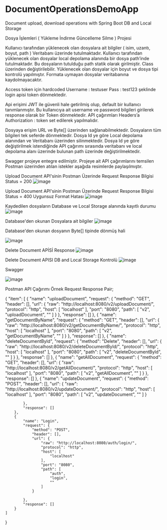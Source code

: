 # DocumentOperationsDemoApp
Document upload, download operations with Spring Boot DB and Local Storage

Dosya İşlemleri ( Yükleme İndirme Güncelleme Silme ) Projesi

Kullanıcı tarafından yüklenecek olan dosyalara ait bilgiler ( isim, uzantı, boyut, path ) Veritabanı üzerinde tutulmaktadır. 
Kullanıcı tarafından yüklenecek olan dosyalar local depolama alanında bir dosya path’inde tutulmaktadır. Bu dosyaların tutulduğu path statik olarak girilmiştir. Class üzerinden değiştirilebilir.
Yüklenecek olan dosyalar için boyut ve dosya tipi kontrolü yapılmıştır. Formata uymayan dosyalar veritabanına kaydolmayacaktır. 

Access token için hardcoded
 Username : testuser
 Pass : test123
şeklinde login apisi token dönmektedir. 

Api erişimi JWT ile güvenli hale getirilmiş olup, default bir kullanıcı tanımlanmıştır. Bu kullanıcıya ait username ve password bilgileri girilerek response olarak bir Token dönmektedir.  API çağırımları Headers’a Authorization : token set edilerek yapılmalıdır. 

Dosyaya erişim URL ve Byte[] üzerinden sağlanabilmektedir. 
Dosyaların tüm bilgileri tek seferde dönmektedir.
Dosya Id ye göre Local depolama alanından ve Veritabanı üzerinden silinmektedir.
Dosya Id ye göre değiştirilmek istendiğinde API çağırımı sırasında veritabanı ve local depolama  alanı üzerinde bulunan path üzerinde değiştirilmektedir.

Swagger projeye entegre edilmiştir.
Projeye ait API çağırımlarını temsilen Postman üzerinden atılan istekler aşağıda resimlerde paylaşılmıştır.


Upload Document API'sinin Postman Üzerinde Request Response Bilgisi Status = 200
![image](https://github.com/mcanyilmaz/DocumentOperationsDemoApp/assets/26096319/346e615f-6c6e-4fce-86e2-380717569883)

Upload Document API'sinin Postman Üzerinde Request Response Bilgisi Status = 400 Uygunsuz Format Hatası
![image](https://github.com/mcanyilmaz/DocumentOperationsDemoApp/assets/26096319/beb8af78-77c3-48d1-b6b7-7e33dbf574e3)

Kaydedilen dosyaların Database ve Local Storage alanında kayıtlı durumu
![image](https://github.com/mcanyilmaz/DocumentOperationsDemoApp/assets/26096319/8ff78b39-bb5a-475c-8be7-c0629203c594)

Database'den okunan Dosyalara ait bilgiler
![image](https://github.com/mcanyilmaz/DocumentOperationsDemoApp/assets/26096319/a7043cc7-02d7-4c0d-931a-b663d9308d7b)

Database'den okunan dosyanın Byte[] tipinde dönmüş hali

![image](https://github.com/mcanyilmaz/DocumentOperationsDemoApp/assets/26096319/c2adac73-f6a5-414c-b95e-eb45798bcbec)

Delete Document APİSİ Response
![image](https://github.com/mcanyilmaz/DocumentOperationsDemoApp/assets/26096319/a834e65d-4f31-4d22-8272-3c3ef16bdf20)

Delete Document APISI DB and Local Storage Kontrolü
![image](https://github.com/mcanyilmaz/DocumentOperationsDemoApp/assets/26096319/fa6dd8cc-f573-4f28-8a16-e616fc21d9f3)

Swagger 

![image](https://github.com/mcanyilmaz/DocumentOperationsDemoApp/assets/26096319/e503352a-86ea-4e22-be72-70d96164be08)


Postman API Çağırımı Örnek Request Response Pair;




{
	"item": [
		{
			"name": "uploadDocument",
			"request": {
				"method": "GET",
				"header": [],
				"url": {
					"raw": "http://localhost:8080/v2/uploadDocument/",
					"protocol": "http",
					"host": [
						"localhost"
					],
					"port": "8080",
					"path": [
						"v2",
						"uploadDocument",
						""
					]
				}
			},
			"response": []
		},
		{
			"name": "getDocumentByName",
			"request": {
				"method": "GET",
				"header": [],
				"url": {
					"raw": "http://localhost:8080/v2/getDocumentByName/",
					"protocol": "http",
					"host": [
						"localhost"
					],
					"port": "8080",
					"path": [
						"v2",
						"getDocumentByName",
						""
					]
				}
			},
			"response": []
		},
		{
			"name": "deleteDocumentById",
			"request": {
				"method": "Delete",
				"header": [],
				"url": {
					"raw": "http://localhost:8080/v2/deleteDocumentById/",
					"protocol": "http",
					"host": [
						"localhost"
					],
					"port": "8080",
					"path": [
						"v2",
						"deleteDocumentById",
						""
					]
				}
			},
			"response": []
		},
		{
			"name": "getAllDocument",
			"request": {
				"method": "GET",
				"header": [],
				"url": {
					"raw": "http://localhost:8080/v2/getAllDocument/",
					"protocol": "http",
					"host": [
						"localhost"
					],
					"port": "8080",
					"path": [
						"v2",
						"getAllDocument",
						""
					]
				}
			},
			"response": []
		},
		{
			"name": "updateDocument",
			"request": {
				"method": "POST",
				"header": [],
				"url": {
					"raw": "http://localhost:8080/v2/updateDocument/",
					"protocol": "http",
					"host": [
						"localhost"
					],
					"port": "8080",
					"path": [
						"v2",
						"updateDocument",
						""
					]
				}

			},
			"response": []
		},
		{
			"name": "Login",
			"request": {
				"method": "POST",
				"header": [],
				"url": {
					"raw": "http://localhost:8080/auth/login/",
					"protocol": "http",
					"host": [
						"localhost"
					],
					"port": "8080",
					"path": [
						"auth",
						"login",
						""
					]
				}

			},
			"response": []
		}
	]
}


